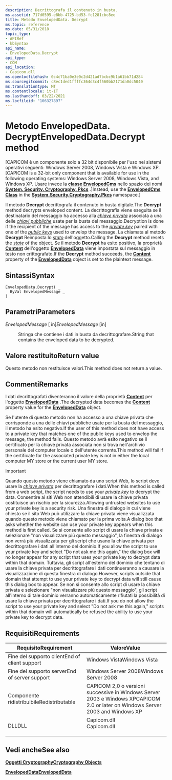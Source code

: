```yaml
---
description: Decrittografa il contenuto in busta.
ms.assetid: 717d0595-e8bb-4725-bd53-fc1281cbc8ee
title: Metodo EnvelopedData. Decrypt
ms.topic: reference
ms.date: 05/31/2018
topic_type:
- APIRef
- kbSyntax
api_name:
- EnvelopedData.Decrypt
api_type:
- COM
api_location:
- Capicom.dll
ms.openlocfilehash: 0c4c71ba0e3e0c2d421ad7bcbc9b1a61bb71d284
ms.sourcegitcommit: c8ec1ded1ffffc364d3c4f560bb2171da0dc5040
ms.translationtype: MT
ms.contentlocale: it-IT
ms.lasthandoff: 03/22/2021
ms.locfileid: "106327897"
---
```

# <a name="envelopeddatadecrypt-method"></a><span data-ttu-id="29bdd-103">Metodo EnvelopedData. Decrypt</span><span class="sxs-lookup"><span data-stu-id="29bdd-103">EnvelopedData.Decrypt method</span></span>

<span data-ttu-id="29bdd-104">\[CAPICOM è un componente solo a 32 bit disponibile per l'uso nei sistemi operativi seguenti: Windows Server 2008, Windows Vista e Windows XP.</span><span class="sxs-lookup"><span data-stu-id="29bdd-104">\[CAPICOM is a 32-bit only component that is available for use in the following operating systems: Windows Server 2008, Windows Vista, and Windows XP.</span></span> <span data-ttu-id="29bdd-105">Usare invece la [**classe EnvelopedCms**](/dotnet/api/system.security.cryptography.pkcs.envelopedcms?view=dotnet-plat-ext-3.1&preserve-view=true) nello spazio dei nomi [**System. Security. Cryptography. Pkcs**](/dotnet/api/system.security.cryptography.pkcs?view=dotnet-plat-ext-3.1&preserve-view=true) .\]</span><span class="sxs-lookup"><span data-stu-id="29bdd-105">Instead, use the [**EnvelopedCms Class**](/dotnet/api/system.security.cryptography.pkcs.envelopedcms?view=dotnet-plat-ext-3.1&preserve-view=true) in the [**System.Security.Cryptography.Pkcs**](/dotnet/api/system.security.cryptography.pkcs?view=dotnet-plat-ext-3.1&preserve-view=true) namespace.\]</span></span>

<span data-ttu-id="29bdd-106">Il metodo **Decrypt** decrittografa il contenuto in busta digitale.</span><span class="sxs-lookup"><span data-stu-id="29bdd-106">The **Decrypt** method decrypts enveloped content.</span></span> <span data-ttu-id="29bdd-107">La decrittografia viene eseguita se il destinatario del messaggio ha accesso alla [*chiave privata*](../secgloss/p-gly.md) associata a una delle [*chiavi pubbliche*](../secgloss/p-gly.md) usate per la busta del messaggio.</span><span class="sxs-lookup"><span data-stu-id="29bdd-107">Decryption is done if the recipient of the message has access to the [*private key*](../secgloss/p-gly.md) paired with one of the [*public keys*](../secgloss/p-gly.md) used to envelop the message.</span></span> <span data-ttu-id="29bdd-108">La chiamata al metodo **Decrypt** Reimposta lo [*stato*](../secgloss/s-gly.md) dell'oggetto.</span><span class="sxs-lookup"><span data-stu-id="29bdd-108">Calling the **Decrypt** method resets the [*state*](../secgloss/s-gly.md) of the object.</span></span> <span data-ttu-id="29bdd-109">Se il metodo **Decrypt** ha esito positivo, la proprietà [**Content**](envelopeddata-content.md) dell'oggetto [**EnvelopedData**](envelopeddata.md) viene impostata sul messaggio in testo non crittografato.</span><span class="sxs-lookup"><span data-stu-id="29bdd-109">If the **Decrypt** method succeeds, the [**Content**](envelopeddata-content.md) property of the [**EnvelopedData**](envelopeddata.md) object is set to the plaintext message.</span></span>

## <a name="syntax"></a><span data-ttu-id="29bdd-110">Sintassi</span><span class="sxs-lookup"><span data-stu-id="29bdd-110">Syntax</span></span>


```VB
EnvelopedData.Decrypt( _
  ByVal EnvelopedMessage _
)
```



## <a name="parameters"></a><span data-ttu-id="29bdd-111">Parametri</span><span class="sxs-lookup"><span data-stu-id="29bdd-111">Parameters</span></span>

<dl> <dt>

<span data-ttu-id="29bdd-112">*EnvelopedMessage* \[ in\]</span><span class="sxs-lookup"><span data-stu-id="29bdd-112">*EnvelopedMessage* \[in\]</span></span>
</dt> <dd>

<span data-ttu-id="29bdd-113">Stringa che contiene i dati in busta da decrittografare.</span><span class="sxs-lookup"><span data-stu-id="29bdd-113">String that contains the enveloped data to be decrypted.</span></span>

</dd> </dl>

## <a name="return-value"></a><span data-ttu-id="29bdd-114">Valore restituito</span><span class="sxs-lookup"><span data-stu-id="29bdd-114">Return value</span></span>

<span data-ttu-id="29bdd-115">Questo metodo non restituisce valori.</span><span class="sxs-lookup"><span data-stu-id="29bdd-115">This method does not return a value.</span></span>

## <a name="remarks"></a><span data-ttu-id="29bdd-116">Commenti</span><span class="sxs-lookup"><span data-stu-id="29bdd-116">Remarks</span></span>

<span data-ttu-id="29bdd-117">I dati decrittografati diventeranno il valore della proprietà [**Content**](envelopeddata-content.md) per l'oggetto [**EnvelopedData**](envelopeddata.md) .</span><span class="sxs-lookup"><span data-stu-id="29bdd-117">The decrypted data becomes the [**Content**](envelopeddata-content.md) property value for the [**EnvelopedData**](envelopeddata.md) object.</span></span>

<span data-ttu-id="29bdd-118">Se l'utente di questo metodo non ha accesso a una chiave privata che corrisponde a una delle chiavi pubbliche usate per la busta del messaggio, il metodo ha esito negativo.</span><span class="sxs-lookup"><span data-stu-id="29bdd-118">If the user of this method does not have access to a private key that matches one of the public keys used to envelop the message, the method fails.</span></span> <span data-ttu-id="29bdd-119">Questo metodo avrà esito negativo se il certificato per la chiave privata associata non si trova nell'archivio personale del computer locale o dell'utente corrente.</span><span class="sxs-lookup"><span data-stu-id="29bdd-119">This method will fail if the certificate for the associated private key is not in either the local computer MY store or the current user MY store.</span></span>

> [!IMPORTANT]
> <span data-ttu-id="29bdd-120">Quando questo metodo viene chiamato da uno script Web, lo script deve usare la [*chiave privata*](../secgloss/p-gly.md) per decrittografare i dati.</span><span class="sxs-lookup"><span data-stu-id="29bdd-120">When this method is called from a web script, the script needs to use your [*private key*](../secgloss/p-gly.md) to decrypt the data.</span></span> <span data-ttu-id="29bdd-121">Consentire ai siti Web non attendibili di usare la chiave privata costituisce un rischio per la sicurezza.</span><span class="sxs-lookup"><span data-stu-id="29bdd-121">Allowing untrusted websites to use your private key is a security risk.</span></span> <span data-ttu-id="29bdd-122">Una finestra di dialogo in cui viene chiesto se il sito Web può utilizzare la chiave privata viene visualizzata quando questo metodo viene chiamato per la prima volta.</span><span class="sxs-lookup"><span data-stu-id="29bdd-122">A dialog box that asks whether the website can use your private key appears when this method is first called.</span></span> <span data-ttu-id="29bdd-123">Se si consente allo script di usare la chiave privata e selezionare "non visualizzare più questo messaggio", la finestra di dialogo non verrà più visualizzata per gli script che usano la chiave privata per decrittografare i dati all'interno del dominio.</span><span class="sxs-lookup"><span data-stu-id="29bdd-123">If you allow the script to use your private key and select "Do not ask me this again," the dialog box will no longer appear for any script that uses your private key to decrypt data within that domain.</span></span> <span data-ttu-id="29bdd-124">Tuttavia, gli script all'esterno del dominio che tentano di usare la chiave privata per decrittografare i dati continueranno a causare la visualizzazione di questa finestra di dialogo.</span><span class="sxs-lookup"><span data-stu-id="29bdd-124">However, scripts outside that domain that attempt to use your private key to decrypt data will still cause this dialog box to appear.</span></span> <span data-ttu-id="29bdd-125">Se non si consente allo script di usare la chiave privata e selezionare "non visualizzare più questo messaggio", gli script all'interno di tale dominio verranno automaticamente rifiutati la possibilità di usare la chiave privata per decrittografare i dati.</span><span class="sxs-lookup"><span data-stu-id="29bdd-125">If you do not allow the script to use your private key and select "Do not ask me this again," scripts within that domain will automatically be refused the ability to use your private key to decrypt data.</span></span>

 

## <a name="requirements"></a><span data-ttu-id="29bdd-126">Requisiti</span><span class="sxs-lookup"><span data-stu-id="29bdd-126">Requirements</span></span>



| <span data-ttu-id="29bdd-127">Requisito</span><span class="sxs-lookup"><span data-stu-id="29bdd-127">Requirement</span></span> | <span data-ttu-id="29bdd-128">Valore</span><span class="sxs-lookup"><span data-stu-id="29bdd-128">Value</span></span> |
|----------------------------------|----------------------------------------------------------------------------------------|
| <span data-ttu-id="29bdd-129">Fine del supporto client</span><span class="sxs-lookup"><span data-stu-id="29bdd-129">End of client support</span></span><br/> | <span data-ttu-id="29bdd-130">Windows Vista</span><span class="sxs-lookup"><span data-stu-id="29bdd-130">Windows Vista</span></span><br/>                                                               |
| <span data-ttu-id="29bdd-131">Fine del supporto server</span><span class="sxs-lookup"><span data-stu-id="29bdd-131">End of server support</span></span><br/> | <span data-ttu-id="29bdd-132">Windows Server 2008</span><span class="sxs-lookup"><span data-stu-id="29bdd-132">Windows Server 2008</span></span><br/>                                                         |
| <span data-ttu-id="29bdd-133">Componente ridistribuibile</span><span class="sxs-lookup"><span data-stu-id="29bdd-133">Redistributable</span></span><br/>       | <span data-ttu-id="29bdd-134">CAPICOM 2,0 o versioni successive in Windows Server 2003 e Windows XP</span><span class="sxs-lookup"><span data-stu-id="29bdd-134">CAPICOM 2.0 or later on Windows Server 2003 and Windows XP</span></span><br/>                  |
| <span data-ttu-id="29bdd-135">DLL</span><span class="sxs-lookup"><span data-stu-id="29bdd-135">DLL</span></span><br/>                   | <dl> <span data-ttu-id="29bdd-136"><dt>Capicom.dll</dt></span><span class="sxs-lookup"><span data-stu-id="29bdd-136"><dt>Capicom.dll</dt></span></span> </dl> |



## <a name="see-also"></a><span data-ttu-id="29bdd-137">Vedi anche</span><span class="sxs-lookup"><span data-stu-id="29bdd-137">See also</span></span>

<dl> <dt>

[<span data-ttu-id="29bdd-138">**Oggetti Cryptography**</span><span class="sxs-lookup"><span data-stu-id="29bdd-138">**Cryptography Objects**</span></span>](cryptography-objects.md)
</dt> <dt>

[<span data-ttu-id="29bdd-139">**EnvelopedData**</span><span class="sxs-lookup"><span data-stu-id="29bdd-139">**EnvelopedData**</span></span>](envelopeddata.md)
</dt> </dl>

 

 
